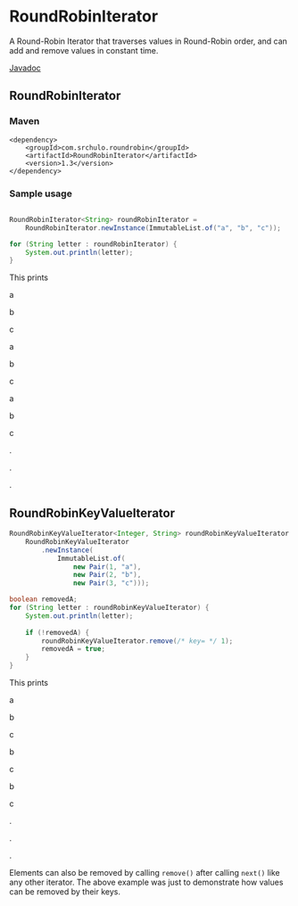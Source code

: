 # RoundRobinIterator
A Round-Robin Iterator that traverses values in Round-Robin order, and can add and remove values in constant time.

<p><a href="http://srchulo.com/java/roundrobin/">Javadoc</a></p>

## RoundRobinIterator

### Maven

    <dependency>
        <groupId>com.srchulo.roundrobin</groupId>
        <artifactId>RoundRobinIterator</artifactId>
        <version>1.3</version>
    </dependency>

### Sample usage

```java

RoundRobinIterator<String> roundRobinIterator = 
    RoundRobinIterator.newInstance(ImmutableList.of("a", "b", "c"));

for (String letter : roundRobinIterator) {
    System.out.println(letter);
}

```

This prints

a

b

c

a

b

c

a

b

c

.

.

.

## RoundRobinKeyValueIterator

```java
RoundRobinKeyValueIterator<Integer, String> roundRobinKeyValueIterator = 
    RoundRobinKeyValueIterator
        .newInstance(
            ImmutableList.of(
                new Pair(1, "a"), 
                new Pair(2, "b"), 
                new Pair(3, "c")));

boolean removedA;
for (String letter : roundRobinKeyValueIterator) {
    System.out.println(letter);
    
    if (!removedA) {
        roundRobinKeyValueIterator.remove(/* key= */ 1);
        removedA = true;
    }
}

```

This prints

a

b

c

b

c

b

c

.

.

.

Elements can also be removed by calling `remove()` after calling `next()` like any other iterator. The above example was 
just to demonstrate how values can be removed by their keys.
